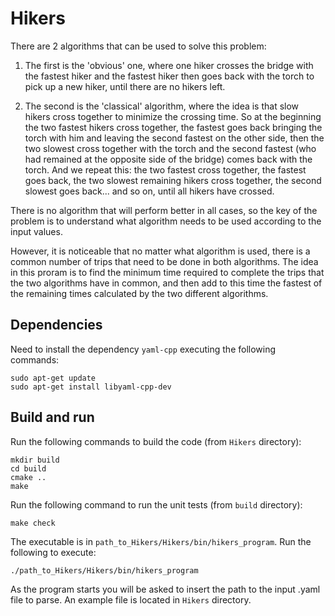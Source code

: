 # Hikers

There are 2 algorithms that can be used to solve this problem:

1) The first is the 'obvious' one, where one hiker crosses the bridge with the fastest hiker and the fastest hiker then goes back with the torch to pick up a new hiker, until there are no hikers left.

2) The second is the 'classical' algorithm, where the idea is that slow hikers cross together to minimize the crossing time. So at the beginning the two fastest hikers cross together, the fastest goes back bringing the torch with him and leaving the second fastest on the other side, then the two slowest cross together with the torch and the second fastest (who had remained at the opposite side of the bridge) comes back with the torch. And we repeat this: the two fastest cross together, the fastest goes back, the two slowest remaining hikers cross together, the second slowest goes back... and so on, until all hikers have crossed. 

There is no algorithm that will perform better in all cases, so the key of the problem is to understand what algorithm needs to be used according to the input values.

However, it is noticeable that no matter what algorithm is used, there is a common number of trips that need to be done in both algorithms. The idea in this proram is to find the minimum time required to complete the trips that the two algorithms have in common, and then add to this time the fastest of the remaining times calculated by the two different algorithms.

Dependencies
-

Need to install the dependency `yaml-cpp` executing the following commands:

```
sudo apt-get update
sudo apt-get install libyaml-cpp-dev
```

Build and run
-

Run the following commands to build the code (from `Hikers` directory):
```
mkdir build
cd build
cmake ..
make
```

Run the following command to run the unit tests (from `build` directory):
```
make check
```

The executable is in `path_to_Hikers/Hikers/bin/hikers_program`. Run the following to execute:
```
./path_to_Hikers/Hikers/bin/hikers_program
```
As the program starts you will be asked to insert the path to the input .yaml file to parse. 
An example file is located in `Hikers` directory.
